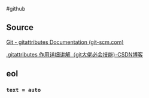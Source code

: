 #github 

## Source
[Git - gitattributes Documentation (git-scm.com)](https://git-scm.com/docs/gitattributes)

[.gitattributes 作用详细讲解（git大佬必会技能)-CSDN博客](https://blog.csdn.net/qq_35425070/article/details/106883833)


## eol
### `text = auto`




